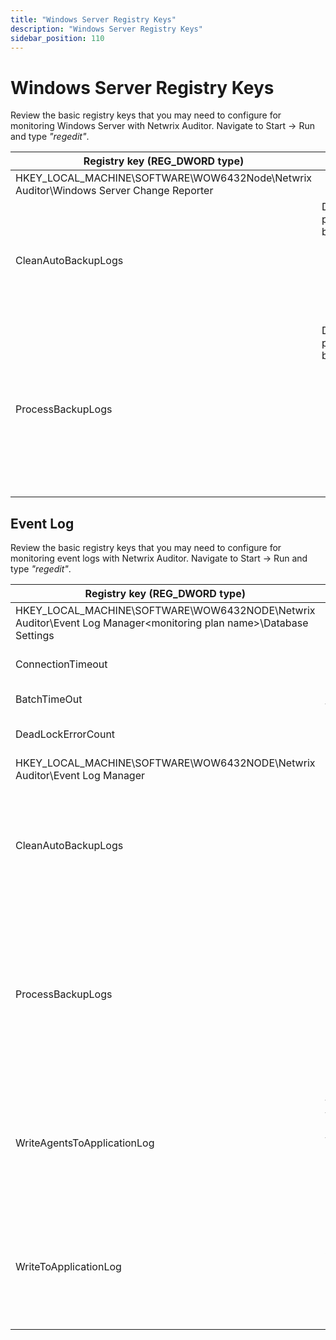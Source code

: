 ```yaml
---
title: "Windows Server Registry Keys"
description: "Windows Server Registry Keys"
sidebar_position: 110
---
```


# Windows Server Registry Keys

Review the basic registry keys that you may need to configure for monitoring Windows Server with
Netwrix Auditor. Navigate to Start → Run and type _"regedit"_.

| Registry key (REG_DWORD type)                                                          | Description / Value                                                                                                                                                                                                          |
| -------------------------------------------------------------------------------------- | ---------------------------------------------------------------------------------------------------------------------------------------------------------------------------------------------------------------------------- |
| HKEY_LOCAL_MACHINE\SOFTWARE\WOW6432Node\Netwrix Auditor\Windows Server Change Reporter |                                                                                                                                                                                                                              |
| CleanAutoBackupLogs                                                                    | Defines the retention period for the security log backups: <ul><li>0—Backups are never deleted from Domain controllers</li><li>[X]— Backups are deleted after [X] hours</li></ul>                                            |
| ProcessBackupLogs                                                                      | Defines whether to process security log backups: <ul><li>0—No</li><li>1—Yes Even if this key is set to _"0"_, the security log backups will not be deleted regardless of the value of the CleanAutoBackupLogs key.</li></ul> |


## Event Log

Review the basic registry keys that you may need to configure for monitoring event logs with Netwrix
Auditor. Navigate to Start → Run and type _"regedit"_.

| Registry key (REG_DWORD type)                                                                                      | Description / Value                                                                                                                                                                                                          |
| ------------------------------------------------------------------------------------------------------------------ | ---------------------------------------------------------------------------------------------------------------------------------------------------------------------------------------------------------------------------- |
| HKEY_LOCAL_MACHINE\SOFTWARE\WOW6432NODE\Netwrix Auditor\Event Log Manager\<monitoring plan name>\Database Settings |                                                                                                                                                                                                                              |
| ConnectionTimeout                                                                                                  | Defines SQL database connection timeout (in seconds).                                                                                                                                                                        |
| BatchTimeOut                                                                                                       | Defines batch writing timeout (in seconds).                                                                                                                                                                                  |
| DeadLockErrorCount                                                                                                 | Defines the number of write attempts to a SQL database.                                                                                                                                                                      |
| HKEY_LOCAL_MACHINE\SOFTWARE\WOW6432NODE\Netwrix Auditor\Event Log Manager                                          |                                                                                                                                                                                                                              |
| CleanAutoBackupLogs                                                                                                | Defines the retention period for the security log backups: <ul><li>0—Backups are never deleted from Domain controllers</li><li>[X]— Backups are deleted after [X] hours</li></ul>                                            |
| ProcessBackupLogs                                                                                                  | Defines whether to process security log backups: <ul><li>0—No</li><li>1—Yes Even if this key is set to _"0"_, the security log backups will not be deleted regardless of the value of the CleanAutoBackupLogs key.</li></ul> |
| WriteAgentsToApplicationLog                                                                                        | Defines whether to write the events produced by the Netwrix Auditor Event Log Compression Service to the Application Log of a monitored machine: <ul><li>0—Disabled</li><li>1—Enabled</li></ul>                              |
| WriteToApplicationLog                                                                                              | Defines whether to write events produced by Netwrix Auditor to the Application Log of the machine where the product is installed: <ul><li>0—No</li><li>1—Yes</li></ul>                                                       |


